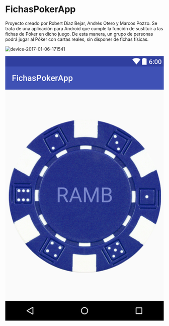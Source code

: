 # FichasPokerApp

Proyecto creado por Robert Diaz Bejar, Andrés Otero y Marcos Pozzo.
Se trata de una aplicación para Android que cumple la función de sustituir a las fichas de Póker en dicho juego.
De esta manera, un grupo de personas podrá jugar al Póker con cartas reales, sin disponer de fichas físicas.


![device-2017-01-06-171541](https://cloud.githubusercontent.com/assets/17803024/21731635/0e581278-d434-11e6-930f-4f6e1c8ad4a5.png)

![alt tag](https://raw.githubusercontent.com/robertdb/FichasPokerApp/master/app/src/main/res/drawable/layout2017_01_18_005732.png)
